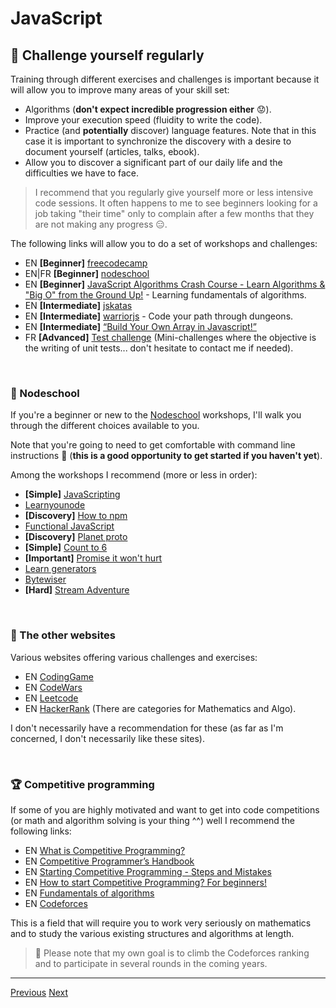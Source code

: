 # JavaScript

## 💪 Challenge yourself regularly

Training through different exercises and challenges is important because it will allow you to improve many areas of your skill set:

- Algorithms (**don't expect incredible progression either** 😟).
- Improve your execution speed (fluidity to write the code).
- Practice (and **potentially** discover) language features. Note that in this case it is important to synchronize the discovery with a desire to document yourself (articles, talks, ebook).
- Allow you to discover a significant part of our daily life and the difficulties we have to face.

> I recommend that you regularly give yourself more or less intensive code sessions. It often happens to me to see beginners looking for a job taking "their time" only to complain after a few months that they are not making any progress 😑.

The following links will allow you to do a set of workshops and challenges:

- EN **[Beginner]** [freecodecamp](https://www.freecodecamp.org/)
- EN|FR **[Beginner]** [nodeschool](https://nodeschool.io/)
- EN **[Beginner]** [JavaScript Algorithms Crash Course - Learn Algorithms & "Big O" from the Ground Up!](https://www.youtube.com/watch?v=JgWm6sQwS_I) - Learning fundamentals of algorithms.
- EN **[Intermediate]** [jskatas](https://jskatas.org/) 
- EN **[Intermediate]** [warriorjs](https://warriorjs.com/) - Code your path through dungeons.
- EN **[Intermediate]** [“Build Your Own Array in Javascript!”](https://github.com/waterlink/Challenge-Build-Your-Own-Array-In-Js)
- FR **[Advanced]** [Test challenge](https://github.com/fraxken/test-challenge) (Mini-challenges where the objective is the writing of unit tests... don't hesitate to contact me if needed).

&nbsp;
### 🏫 Nodeschool

If you're a beginner or new to the [Nodeschool](https://nodeschool.io/) workshops, I'll walk you through the different choices available to you. 

Note that you're going to need to get comfortable with command line instructions 😬 (**this is a good opportunity to get started if you haven't yet**).

Among the workshops I recommend (more or less in order):

- **[Simple]** [JavaScripting](https://www.github.com/sethvincent/javascripting)
- [Learnyounode](https://github.com/workshopper/learnyounode)
- **[Discovery]** [How to npm](https://github.com/workshopper/how-to-npm)
- [Functional JavaScript](https://github.com/timoxley/functional-javascript-workshop)
- **[Discovery]** [Planet proto](https://github.com/sporto/planetproto)
- **[Simple]** [Count to 6](https://github.com/domenic/count-to-6)
- **[Important]** [Promise it won't hurt](https://github.com/stevekane/promise-it-wont-hurt)
- [Learn generators](https://github.com/isRuslan/learn-generators)
- [Bytewiser](https://github.com/maxogden/bytewiser)
- **[Hard]** [Stream Adventure](https://www.github.com/substack/stream-adventure)

&nbsp;
### 🔎 The other websites

Various websites offering various challenges and exercises:

- EN [CodingGame](https://www.codingame.com/)
- EN [CodeWars](https://www.codewars.com/)
- EN [Leetcode](https://leetcode.com/)
- EN [HackerRank](https://www.hackerrank.com/) (There are categories for Mathematics and Algo).

I don't necessarily have a recommendation for these (as far as I'm concerned, I don't necessarily like these sites).

&nbsp;
### 🏆 Competitive programming

If some of you are highly motivated and want to get into code competitions (or math and algorithm solving is your thing ^^) well I recommend the following links:

- EN [What is Competitive Programming?](https://www.youtube.com/watch?v=ueNT-w7Oluw)
- EN [Competitive Programmer’s Handbook](https://cses.fi/book/book.pdf)
- EN [Starting Competitive Programming - Steps and Mistakes](https://www.youtube.com/watch?v=bVKHRtafgPc)
- EN [How to start Competitive Programming? For beginners!](https://www.youtube.com/watch?v=xAeiXy8-9Y8)
- EN [Fundamentals of algorithms](https://www.geeksforgeeks.org/fundamentals-of-algorithms/)
- EN [Codeforces](https://codeforces.com/)

This is a field that will require you to work very seriously on mathematics and to study the various existing structures and algorithms at length.

> 👀 Please note that my own goal is to climb the Codeforces ranking and to participate in several rounds in the coming years.

---

[Previous](./reading.md)
[Next](./online-courses-talks-articles.md)